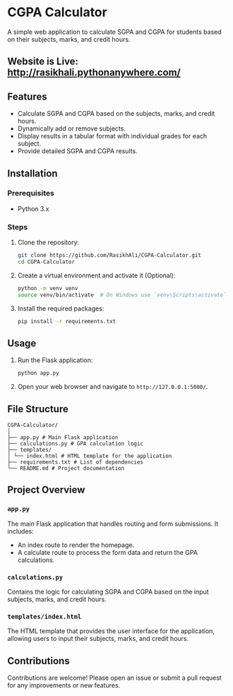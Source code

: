 # CGPA Calculator

A simple web application to calculate SGPA and CGPA for students based on their subjects, marks, and credit hours.

## Website is Live: http://rasikhali.pythonanywhere.com/

## Features

- Calculate SGPA and CGPA based on the subjects, marks, and credit hours.
- Dynamically add or remove subjects.
- Display results in a tabular format with individual grades for each subject.
- Provide detailed SGPA and CGPA results.

## Installation

### Prerequisites

- Python 3.x

### Steps

1. Clone the repository:
    ```bash
    git clone https://github.com/RasikhAli/CGPA-Calculator.git
    cd CGPA-Calculator
    ```

2. Create a virtual environment and activate it (Optional):
    ```bash
    python -m venv venv
    source venv/bin/activate  # On Windows use `venv\Scripts\activate`
    ```

3. Install the required packages:
    ```bash
    pip install -r requirements.txt
    ```

## Usage

1. Run the Flask application:
    ```bash
    python app.py
    ```

2. Open your web browser and navigate to `http://127.0.0.1:5000/`.

## File Structure
  ```
  CGPA-Calculator/
  │
  ├── app.py # Main Flask application
  ├── calculations.py # GPA calculation logic
  ├── templates/
  │ └── index.html # HTML template for the application
  ├── requirements.txt # List of dependencies
  └── README.md # Project documentation
  ```


## Project Overview

### `app.py`
The main Flask application that handles routing and form submissions. It includes:
- An index route to render the homepage.
- A calculate route to process the form data and return the GPA calculations.

### `calculations.py`
Contains the logic for calculating SGPA and CGPA based on the input subjects, marks, and credit hours.

### `templates/index.html`
The HTML template that provides the user interface for the application, allowing users to input their subjects, marks, and credit hours.

## Contributions

Contributions are welcome! Please open an issue or submit a pull request for any improvements or new features.
